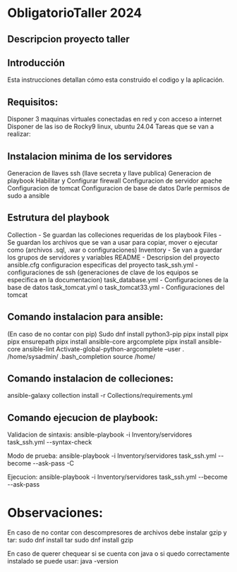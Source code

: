 # ObligatorioTaller 2024

## Descripcion proyecto taller

## Introducción
Esta instrucciones detallan cómo esta construido el codigo y la aplicación.

## Requisitos:

Disponer 3 maquinas virtuales conectadas en red y con acceso a internet
Disponer de las iso de Rocky9 linux, ubuntu 24.04
Tareas que se van a realizar:

## Instalacion minima de los servidores

Generacion de llaves ssh (llave secreta y llave publica)
Generacion de playbook
Habilitar y Configurar firewall
Configuracion de servidor apache
Configuracion de tomcat
Configuracion de base de datos
Darle permisos de sudo a ansible

## Estrutura del playbook

Collection - Se guardan las colleciones requeridas de los playbook
Files - Se guardan los archivos que se van a usar para copiar, mover o ejecutar como (archivos .sql, .war o configuraciones)
Inventory - Se van a guardar los grupos de servidores y variables 
README - Descripsion del proyecto
ansible.cfg configuracion especificas del proyecto
task_ssh.yml - configuraciones de ssh (generaciones de clave de los equipos se especifica en la documentacion)
task_database.yml - Configuraciones de la base de datos
task_tomcat.yml o task_tomcat33.yml  - Configuraciones del tomcat

## Comando instalacion para ansible:

(En caso de no contar con pip) Sudo dnf install python3-pip 
pipx install pipx 
pipx ensurepath 
pipx install ansible-core argcomplete 
pipx install ansible-core ansible-lint 
Activate-global-python-argcomplete –user 
. /home/sysadmin/ .bash_completion 
source /home/

## Comando instalacion de colleciones: 
ansible-galaxy collection install -r Collections/requirements.yml

## Comando ejecucion de playbook: 
Validacion de sintaxis:
ansible-playbook -i Inventory/servidores task_ssh.yml --syntax-check

Modo de prueba:
ansible-playbook -i Inventory/servidores task_ssh.yml --become --ask-pass -C

Ejecucion:
ansible-playbook -i Inventory/servidores task_ssh.yml --become --ask-pass

# Observaciones:
En caso de no contar con descompresores de archivos debe instalar gzip y tar:
sudo dnf install tar
sudo dnf install gzip

En caso de querer chequear si se cuenta con java o si quedo correctamente instalado se puede usar:
java -version
 
